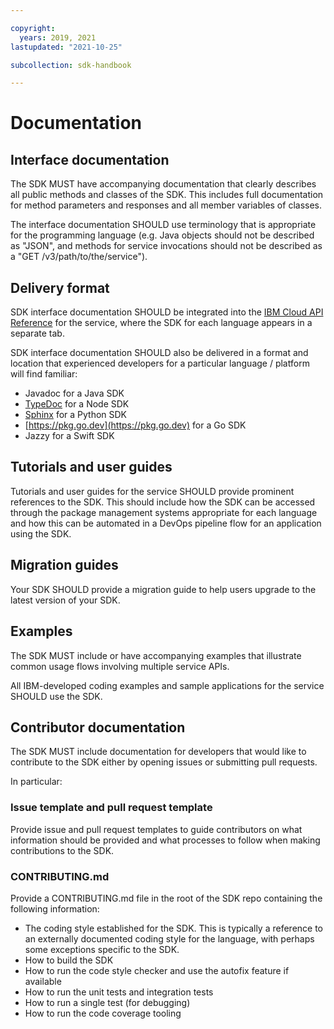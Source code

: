 ```yaml
---

copyright:
  years: 2019, 2021
lastupdated: "2021-10-25"

subcollection: sdk-handbook

---
```


# Documentation

## Interface documentation

The SDK MUST have accompanying documentation that clearly describes all public methods and classes of the SDK.
This includes full documentation for method parameters and responses and all member variables of classes.

The interface documentation SHOULD use terminology that is appropriate
for the programming language (e.g. Java objects should not be described as "JSON", and methods for
service invocations should not be described as a "GET /v3/path/to/the/service").

## Delivery format

SDK interface documentation SHOULD be integrated into the [IBM Cloud API Reference](https://cloud.ibm.com/apidocs) for the service,
where the SDK for each language appears in a separate tab.

SDK interface documentation SHOULD also be delivered in a format and location that experienced developers
for a particular language / platform will find familiar:
- Javadoc for a Java SDK
- [TypeDoc](https://typedoc.org/api/index.html) for a Node SDK
- [Sphinx](http://www.sphinx-doc.org/en/master/) for a Python SDK
- [https://pkg.go.dev](https://pkg.go.dev) for a Go SDK
- Jazzy for a Swift SDK

## Tutorials and user guides

Tutorials and user guides for the service SHOULD provide prominent references to the SDK.
This should include how the SDK can be accessed through the package management systems appropriate for each language
and how this can be automated in a DevOps pipeline flow for an application using the SDK.

## Migration guides

Your SDK SHOULD provide a migration guide to help users upgrade to the latest version of your SDK.

## Examples

The SDK MUST include or have accompanying examples that illustrate common usage flows involving multiple service APIs.

All IBM-developed coding examples and sample applications for the service SHOULD use the SDK.

## Contributor documentation

The SDK MUST include documentation for developers that would like to contribute to the SDK
either by opening issues or submitting pull requests.

In particular:

### Issue template and pull request template

Provide issue and pull request templates to guide contributors on what information should be provided
and what processes to follow when making contributions to the SDK.

### CONTRIBUTING.md

Provide a CONTRIBUTING.md file in the root of the SDK repo containing the following information:
- The coding style established for the SDK. This is typically a reference to an externally documented coding
style for the language, with perhaps some exceptions specific to the SDK.
- How to build the SDK
- How to run the code style checker and use the autofix feature if available
- How to run the unit tests and integration tests
- How to run a single test (for debugging)
- How to run the code coverage tooling
